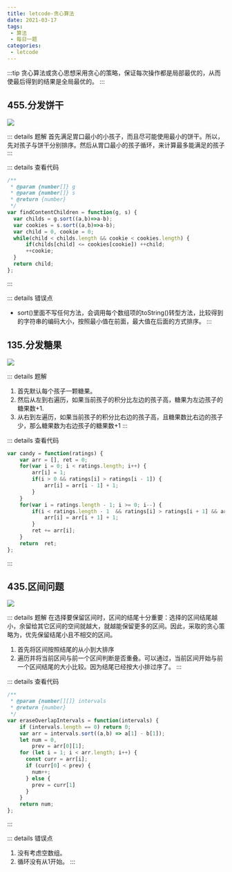 ```yaml
---
title: letcode-贪心算法
date: 2021-03-17
tags:
 - 算法
 - 每日一题
categories: 
 - letcode
---
```


:::tip
贪心算法或贪心思想采用贪心的策略，保证每次操作都是局部最优的，从而使最后得到的结果是全局最优的。
:::

<!-- more -->

## 455.分发饼干

![](https://yuji-1258185230.cos.ap-shanghai.myqcloud.com/blog/20210317155627.png)

::: details 题解
首先满足胃口最小的小孩子，而且尽可能使用最小的饼干。所以，先对孩子与饼干分别排序。然后从胃口最小的孩子循环，来计算最多能满足的孩子
:::

::: details 查看代码
```js
/**
 * @param {number[]} g
 * @param {number[]} s
 * @return {number}
 */
var findContentChildren = function(g, s) {
  var childs = g.sort((a,b)=>a-b);
  var cookies = s.sort((a,b)=>a-b);
  var child = 0, cookie = 0;
  while(child < childs.length && cookie < cookies.length) {
      if(childs[child] <= cookies[cookie]) ++child;
      ++cookie;
  }
  return child;
};
```
:::

::: details 错误点
+ sort()里面不写任何方法，会调用每个数组项的toString()转型方法，比较得到的字符串的编码大小，按照最小值在前面，最大值在后面的方式排序。
:::

## 135.分发糖果

![](https://yuji-1258185230.cos.ap-shanghai.myqcloud.com/blog/20210317163709.png)

::: details 题解
1. 首先默认每个孩子一颗糖果。
2. 然后从左到右遍历，如果当前孩子的积分比左边的孩子高，糖果为左边孩子的糖果数+1.
3. 从右到左遍历，如果当前孩子的积分比右边的孩子高，且糖果数比右边的孩子少，那么糖果数为右边孩子的糖果数+1
:::

::: details 查看代码
```js
var candy = function(ratings) {
    var arr = [], ret = 0;
    for(var i = 0; i < ratings.length; i++) {
        arr[i] = 1;
        if(i > 0 && ratings[i] > ratings[i - 1]) {
            arr[i] = arr[i - 1] + 1;
        }
    }
    for(var i = ratings.length - 1; i >= 0; i--) {
        if(i < ratings.length - 1  && ratings[i] > ratings[i + 1] && arr[i] <= arr[i + 1]) {
            arr[i] = arr[i + 1] + 1;
        }
        ret += arr[i];
    }
    return  ret;
};
```
:::

## 435.区间问题

![](https://yuji-1258185230.cos.ap-shanghai.myqcloud.com/blog/20210317170050.png)

::: details 题解
在选择要保留区间时，区间的结尾十分重要：选择的区间结尾越小，余留给其它区间的空间就越大，就越能保留更多的区间。因此，采取的贪心策略为，优先保留结尾小且不相交的区间。
1. 首先将区间按照结尾的从小到大排序
2. 遍历并将当前区间与前一个区间判断是否重叠。可以通过，当前区间开始与前一个区间结尾的大小比较。因为结尾已经按大小排过序了。
:::

::: details 查看代码
```js
/**
 * @param {number[][]} intervals
 * @return {number}
 */
var eraseOverlapIntervals = function(intervals) {
    if (intervals.length == 0) return 0;
    var arr = intervals.sort((a,b) => a[1] - b[1]);
    let num = 0,
        prev = arr[0][1];
    for (let i = 1; i < arr.length; i++) {
      const curr = arr[i];
      if (curr[0] < prev) {
        num++;
      } else {
        prev = curr[1]
      }
    }
    return num;
};
```
::: 

::: details 错误点
1. 没有考虑空数组。
2. 循环没有从1开始。
:::

